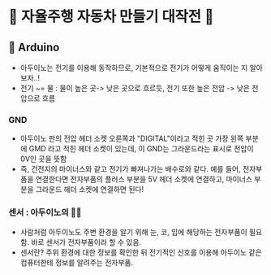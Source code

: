 # 🚗 자율주행 자동차 만들기 대작전 🚙

## 🎈 Arduino 
- 아두이노는 전기를 이용해 동작하므로, 기본적으로 전기가 어떻게 움직이는 지 알아보자..!
- 전기 ~= 물 : 물이 높은 곳-> 낮은 곳으로 흐르듯, 전기 또한 높은 전압 -> 낮은 전압으로 흐름

### GND
- 아두이노 판의 전압 헤더 소켓 오른쪽과 "DIGITAL"이라고 적힌 곳 가장 왼쪽 부분에 GMD 라고 적힌 헤더 소켓이 있는데, 이 GND는 그라운드라는 표시로 전압이 0V인 곳을 뜻함
- 즉, 건전지의 마이너스와 같고 전기가 빠져나가는 배수로와 같다. 예를 들어, 전자부품을 연결한다면 전자부품의 플러스 부분을 5V 헤더 소켓에 연결하고, 마이너스 부분을 그라운드 헤더 소켓에 연결하면 된다!

### 센서 : 아두이노의 👀👄
- 사람처럼 아두이노도 주변 환경을 알기 위해 눈, 코, 입에 해당하는 전자부품이 필요함. 바로 센서가 전자부품이라 할 수 있음.
- 센서란? 주위 환경에 대한 정보를 확인한 뒤 전기적인 신호를 이용해 아두이노 같은 컴퓨터한테 정보를 알려주는 전자부품.
